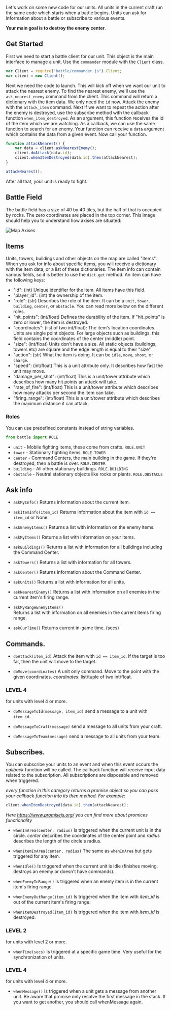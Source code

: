 Let's work on some new code for our units. All units in the current craft run the same code which starts when a battle begins. Units can ask for information about a battle or subscribe to various events.

**Your main goal is to destroy the enemy center**.

## Get Started

First we need to start a battle client for our unit.
This object is the main interface to manage a unit.
Use the `commander` module with the `Client` class.

```javascript
var Client = require("battle/commander.js").Client;
var client = new Client();
```

Next we need the code to launch. This will kick off when we want our unit to attack the nearest enemy.
To find the nearest enemy, we'll use the `ask_nearest_enemy` command from the client.
This command will return a dictionary with the item data. We only need the `id` now.
Attack the enemy with the `attack_item` command.
Next if we want to repeat the action after the enemy is destroyed, use the subscribe method with the
callback function `when_item_destroyed`. As an argument, this function receives the
id of the item which we are watching. As a callback, we can use the same function to
search for an enemy. Your function can receive a `data` argument which contains the data from a given event.
Now call your function.


```javascript
function attackNearest() {
    var data = client.askNearestEnemy();
    client.doAttack(data.id);
    client.whenItemDestroyed(data.id).then(attackNearest);
}

attackNearest();
```

After all that, your unit is ready to fight.

## Battle Field

The battle field has a size of 40 by 40 tiles, but the half of that is occupied by rocks. The zero coordinates are placed in the top corner. This image should help you to understand how axises are situated:
 
![Map Axises](map.png)

## Items

Units, towers, buildings and other objects on the map are called "items". When you ask for info about specific items, you will receive a dictionary with the item data, or a list of these dictionaries. The item info can contain various fields, so it is better to use the `dict.get` method. An item can have the following keys:

- "id": (int) Unique identifier for the item. All items have this field.
- "player_id": (int) the ownership of the item.
- "role": (str) Describes the role of the item. It can be a `unit`, `tower`, `building`, `center`, or `obstacle`. You can read more below on the different roles.
- "hit_points": (int/float) Defines the durability of the item. If "hit_points" is zero or lower, the item is destroyed.
- "coordinates": (list of two int/float): The item's location coordinates. Units are single point objects.
  For large objects such as buildings, this field contains the coordinates of the center (middle) point.
- "size": (int/float) Units don't have a size. All static objects (buildings, towers etc) are square and the edge length is equal to their "size".
- "action": (str) What the item is doing. It can be `idle`, `move`, `shoot`, or `charge`.
- "speed": (int/float) This is a unit attribute only. It describes how fast the unit may move.
- "damage_per_shot": (int/float) This is a unit/tower attribute which describes how many hit points an attack will take.
- "rate_of_fire": (int/float) This is a unit/tower attribute which describes how many attacks per second the item can take.
- "firing_range": (int/float) This is a unit/tower attribute which describes the maximum distance it can attack.

### Roles

You can use predefined constants instead of string variables.

```python
from battle import ROLE
```

- `unit` - Mobile fighting items, these come from crafts. `ROLE.UNIT`
- `tower` - Stationary fighting items. `ROLE.TOWER`
- `center` - Command Centers, the main building in the game. If they're destroyed, then a battle is over. `ROLE.CENTER`
- `building` - All other stationary buildings. `ROLE.BUILDING`
- `obstacle` - Neutral stationary objects like rocks or plants. `ROLE.OBSTACLE`

## Ask info

- `askMyInfo()` Returns information about the current item.

- `askItemInfo(item_id)` Returns information about the item with `id == item_id` or None.

- `askEnemyItems()` Returns a list with information on the enemy items.

- `askMyItems()` Returns a list with information on your items.

- `askBuildings()` Returns a list with information for all buildings including the Command Center.

- `askTowers()` Returns a list with information for all towers.

- `askCenter()` Returns information about the Command Center.

- `askUnits()` Returns a list with information for all units.

- `askNearestEnemy()` Returns a list with information on all enemies in the current item's firing range.

- `askMyRangeEnemyItems()`  
    Returns a list with information on all enemies in the current items firing range.

- `askCurTime()`
    Returns current in-game time. (secs)

## Commands.

- `doAttack(item_id)` Attack the item with `id == item_id`.
    If the target is too far, then the unit will move to the target.

- `doMove(coordinates)` A unit only command.
    Move to the point with the given coordinates. _coordinates_: list/tuple of two int/float.

### LEVEL 4

for units with level 4 or more.

- `doMessageToId(message, item_id)` send a message to a unit with `item_id`.

- `doMessageToCraft(message)` send a message to all units from your craft.

- `doMessageToTeam(message)` send a message to all units from your team.


## Subscribes.

You can subscribe your units to an event and when this event occurs the _callback_ function
will be called. The callback function will receive input data related to the subscription.
All subscriptions are disposable and removed when triggered.

_every function in this category returns a promise object so you can pass your callback function into its then method. For example:_

```javascript
client.whenItemDestroyed(data.id).then(attackNearest);
```

_Here https://www.promisejs.org/ you can find more about promices functionality_

- `whenInArea(center, radius)` Is triggered when the current unit is in the circle. _center_ describes the coordinates of the center point and _radius_ describes the length of the circle's radius.

- `whenItemInArea(center, radius)` The same as `whenInArea` but gets triggered for any item.

- `whenIdle()` Is triggered when the current unit is idle (finishes moving,
  destroys an enemy or doesn't have commands).

- `whenEnemyInRange()` Is triggered when an enemy item is in the current item's
   firing range.

- `whenEnemyOutRange(item_id)` Is triggered when the item with _item_id_ is
  out of the current item's firing range.

- `whenItemDestroyed(item_id)` Is triggered when the item with _item_id_ is destroyed.

### LEVEL 2

for units with level 2 or more.

- `whenTime(secs)` Is triggered at a specific game time. Very useful for the synchronization of units.

### LEVEL 4

for units with level 4 or more.

- `whenMessage()` Is triggered when a unit gets a message from another unit. Be aware that promise only resolve the first message in the stack. If you want to get another, you should call whenMessage again.
